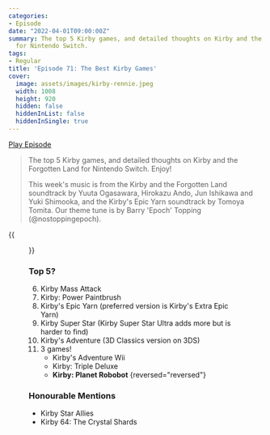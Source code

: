 ```yaml
---
categories:
- Episode
date: "2022-04-01T09:00:00Z"
summary: The top 5 Kirby games, and detailed thoughts on Kirby and the Forgotten Land
  for Nintendo Switch.
tags:
- Regular
title: 'Episode 71: The Best Kirby Games'
cover: 
  image: assets/images/kirby-rennie.jpeg
  width: 1008
  height: 920
  hidden: false
  hiddenInList: false
  hiddenInSingle: true
---
```


[Play Episode](https://shows.acast.com/the-back-page-a-video-games-podcast/episodes/6249ec71be92a6001320e993)

> The top 5 Kirby games, and detailed thoughts on Kirby and the Forgotten Land for Nintendo Switch. Enjoy!
>
> This week's music is from the Kirby and the Forgotten Land soundtrack by Yuuta Ogasawara, Hirokazu Ando, Jun Ishikawa and Yuki Shimooka, and the Kirby's Epic Yarn soundtrack by Tomoya Tomita. Our theme tune is by Barry 'Epoch' Topping (@nostoppingepoch).

{{<figure 
    src="/assets/images/kirby-rennie.jpeg" 
    caption="Image Credit: WoonerSparrowHockOfHam" 
    alt="Hope for the Future">}}

### Top 5?

6. Kirby Mass Attack
5. Kirby: Power Paintbrush
4. Kirby's Epic Yarn (preferred version is Kirby's Extra Epic Yarn)
3. Kirby Super Star (Kirby Super Star Ultra adds more but is harder to find)
2. Kirby's Adventure (3D Classics version on 3DS)
1. 3 games!
    - Kirby's Adventure Wii
    - Kirby: Triple Deluxe
    - **Kirby: Planet Robobot**
{reversed="reversed"}
   
### Honourable Mentions

- Kirby Star Allies
- Kirby 64: The Crystal Shards